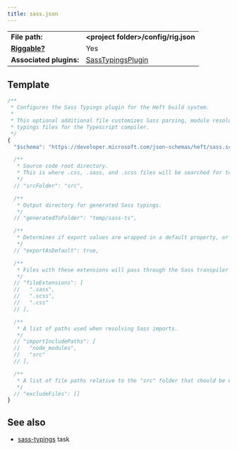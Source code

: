 ```yaml
---
title: sass.json
---
```


|                                          |                                                                                                                       |
| ---------------------------------------- | --------------------------------------------------------------------------------------------------------------------- |
| **File path:**                           | **&lt;project folder&gt;/config/rig.json**                                                                            |
| [**Riggable?**](../heft/rig_packages.md) | Yes                                                                                                                   |
| **Associated plugins:**                  | [SassTypingsPlugin](https://github.com/microsoft/rushstack/blob/main/heft-plugins/heft-sass-plugin/src/SassPlugin.ts) |

## Template

```js
/**
 * Configures the Sass Typings plugin for the Heft build system.
 *
 * This optional additional file customizes Sass parsing, module resolution, and emitting of
 * typings files for the Typescript compiler.
 */
{
  "$schema": "https://developer.microsoft.com/json-schemas/heft/sass.schema.json"

  /**
   * Source code root directory.
   * This is where .css, .sass, and .scss files will be searched for to generate typings.
   */
  // "srcFolder": "src",

  /**
   * Output directory for generated Sass typings.
   */
  // "generatedTsFolder": "temp/sass-ts",

  /**
   * Determines if export values are wrapped in a default property, or not.
   */
  // "exportAsDefault": true,

  /**
   * Files with these extensions will pass through the Sass transpiler for typings generation.
   */
  // "fileExtensions": [
  //   ".sass",
  //   ".scss",
  //   ".css"
  // ],

  /**
   * A list of paths used when resolving Sass imports.
   */
  // "importIncludePaths": [
  //   "node_modules",
  //   "src"
  // ],

  /**
   * A list of file paths relative to the "src" folder that should be excluded from typings generation.
   */
  // "excludeFiles": []
}
```

## See also

- [sass-typings](../heft_tasks/sass-typings.md) task
